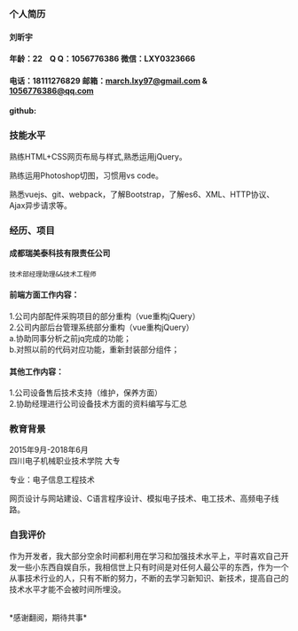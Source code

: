 ### 个人简历

#### 刘昕宇
#### 年龄：22    &nbsp; &nbsp;Q Q：1056776386    微信：LXY0323666
#### 电话：18111276829       邮箱：march.lxy97@gmail.com & 1056776386@qq.com
#### github:

### 技能水平

熟练HTML+CSS网页布局与样式,熟悉运用jQuery。

熟练运用Photoshop切图，习惯用vs code。

熟悉vuejs、git、webpack，了解Bootstrap，了解es6、XML、HTTP协议、Ajax异步请求等。

### 经历、项目

#### 成都瑞美泰科技有限责任公司  
    技术部经理助理&&技术工程师

#### 前端方面工作内容：
1.公司内部配件采购项目的部分重构（vue重构jQuery）<br> 
2.公司内部后台管理系统部分重构（vue重构jQuery）<br> 
  a.协助同事分析之前jq完成的功能；<br> 
  b.对照以前的代码对应功能，重新封装部分组件；<br> 

#### 其他工作内容：
1.公司设备售后技术支持（维护，保养方面）<br> 
2.协助经理进行公司设备技术方面的资料编写与汇总<br> 



### 教育背景

2015年9月-2018年6月   
四川电子机械职业技术学院   大专

专业：电子信息工程技术

网页设计与网站建设、C语言程序设计、模拟电子技术、电工技术、高频电子线路。


### 自我评价

作为开发者，我大部分空余时间都利用在学习和加强技术水平上，平时喜欢自己开发一些小东西自娱自乐，我相信世上只有时间是对任何人最公平的东西，作为一个从事技术行业的人，只有不断的努力，不断的去学习新知识、新技术，提高自己的技术水平才能不会被时间所埋没。

<br>
*感谢翻阅，期待共事*
